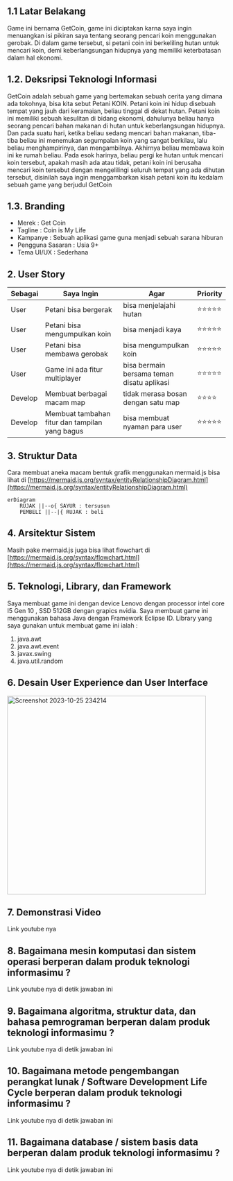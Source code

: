 ## 1.1 Latar Belakang
Game ini bernama GetCoin, game ini diciptakan karna saya ingin menuangkan isi pikiran saya tentang seorang pencari koin menggunakan gerobak. Di dalam game tersebut, si petani coin ini berkeliling hutan untuk mencari koin, demi keberlangsungan hidupnya yang memiliki keterbatasan dalam hal ekonomi.

## 1.2. Deksripsi Teknologi Informasi
GetCoin adalah sebuah game yang bertemakan sebuah cerita yang dimana ada tokohnya, bisa kita sebut Petani KOIN. Petani koin ini hidup disebuah tempat yang jauh dari keramaian, beliau tinggal di dekat hutan. 
Petani koin ini memiliki sebuah kesulitan di bidang ekonomi, dahulunya beliau hanya seorang pencari bahan makanan di hutan untuk keberlangsungan hidupnya. Dan pada suatu hari, ketika beliau sedang mencari bahan makanan, tiba-tiba beliau ini menemukan segumpalan koin yang sangat berkilau, lalu beliau menghampirinya, dan mengambilnya. Akhirnya beliau membawa koin ini ke rumah beliau.
Pada esok harinya, beliau pergi ke hutan untuk mencari koin tersebut, apakah masih ada atau tidak, petani koin ini berusaha mencari koin tersebut dengan mengelilingi seluruh tempat yang ada dihutan tersebut, disinilah saya ingin menggambarkan kisah petani koin itu kedalam sebuah game yang berjudul GetCoin
## 1.3. Branding
- Merek              : Get Coin
- Tagline            : Coin is My Life
- Kampanye           : Sebuah aplikasi game guna menjadi sebuah sarana hiburan
- Pengguna Sasaran   : Usia 9+
- Tema UI/UX         : Sederhana

## 2. User Story

Sebagai | Saya Ingin | Agar | Priority
---|---|---|---
User | Petani bisa bergerak | bisa menjelajahi hutan | ⭐⭐⭐⭐⭐
User | Petani bisa mengumpulkan koin | bisa menjadi kaya | ⭐⭐⭐⭐⭐
User | Petani bisa membawa gerobak | bisa mengumpulkan koin | ⭐⭐⭐⭐⭐
User | Game ini ada fitur multiplayer | bisa bermain bersama teman disatu aplikasi | ⭐⭐⭐⭐⭐
Develop | Membuat berbagai macam map | tidak merasa bosan dengan satu map | ⭐⭐⭐⭐
Develop | Membuat tambahan fitur dan tampilan yang bagus | bisa membuat nyaman para user | ⭐⭐⭐⭐⭐

## 3. Struktur Data

Cara membuat aneka macam bentuk grafik menggunakan mermaid.js bisa lihat di [https://mermaid.js.org/syntax/entityRelationshipDiagram.html](https://mermaid.js.org/syntax/entityRelationshipDiagram.html) 

```mermaid
erDiagram
    RUJAK ||--o{ SAYUR : tersusun
    PEMBELI ||--|{ RUJAK : beli
```

## 4. Arsitektur Sistem

Masih pake mermaid.js juga bisa lihat flowchart di [https://mermaid.js.org/syntax/flowchart.html](https://mermaid.js.org/syntax/flowchart.html)

## 5. Teknologi, Library, dan Framework

Saya membuat game ini dengan device Lenovo dengan processor intel core I5 Gen 10 , SSD 512GB dengan grapics nvidia. Saya membuat game ini menggunakan bahasa Java dengan Framework Eclipse ID.
Library yang saya gunakan untuk membuat game ini ialah :
1. java.awt
2. java.awt.event
3. javax.swing
4. java.util.random

## 6. Desain User Experience dan User Interface

 <img width="458" alt="Screenshot 2023-10-25 234214" src="https://github.com/disyyy/syafiqalbariii/assets/148996770/c301925c-6130-4d21-968c-4b793680000a">


## 7. Demonstrasi Video

Link youtube nya

## 8. Bagaimana mesin komputasi dan sistem operasi berperan dalam produk teknologi informasimu ?

Link youtube nya di detik jawaban ini

## 9. Bagaimana algoritma, struktur data, dan bahasa pemrograman berperan dalam produk teknologi informasimu ?

Link youtube nya di detik jawaban ini

## 10. Bagaimana metode pengembangan perangkat lunak / Software Development Life Cycle berperan dalam produk teknologi informasimu ?

Link youtube nya di detik jawaban ini

## 11. Bagaimana database / sistem basis data berperan dalam produk teknologi informasimu ?

Link youtube nya di detik jawaban ini
